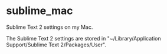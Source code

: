 sublime_mac
===========

Sublime Text 2 settings on my Mac.

The Sublime Text 2 settings are stored in "~/Library/Application Support/Sublime Text 2/Packages/User".
